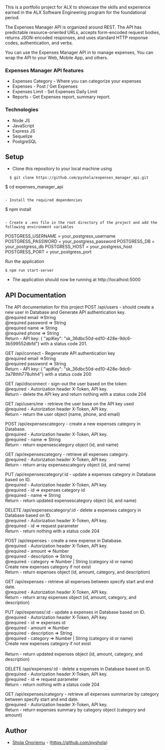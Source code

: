 This is a portfolio project for ALX to showcase the skills and experience earned in the ALX Software Engineering program for the foundational period.

The Expenses Manager API is organized around REST. The API has predictable resource-oriented URLs, accepts form-encoded request bodies, returns JSON-encoded responses, and uses standard HTTP response codes, authentication, and verbs.

You can use the Expenses Manager API in to manage expenses, You can wrap the API to your Web, Mobile App, and others.

<h3>Expenses Manager API features</h3>
<ul>
  <li>Expenses Category - Where you can categorize your expenses</li>
  <li>Expenses - Post / Get Expenses</li>
  <li>Expenses Limit - Set Expenses Daily Limit</li>
  <li>Reports - Get Expenses report, summary report.</li>
</ul>

<h3>Technologies</h3> 

- Node JS
- JavaScript
- Express JS
- Sequelize
- PostgreSQL

## Setup

- Clone this repository to your local machine using

```
  $ git clone https://github.com/pyshola/expenses_manager_api.git
```

  $ cd expenses_manager_api
  ```

- Install the required dependencies

  ```
  $ npm install
  ```

- Create a .env file in the root directory of the project and add the following environment variables

  ```

  POSTGRESS_USERNAME = your_postgress_username
  POSTGRESS_PASSWORD = your_postgress_password
  POSTGRESS_DB = your_postgress_db
  POSTGRESS_HOST = your_postgress_host
  POSTGRESS_PORT = your_postgress_port


Run the application

  ```
  $ npm run start-server
  ```

- The application should now be running at http://localhost:5000

## API Documentation


The API documentation for this project
POST /api/users  -  should create a new user in Database and Generate API authentication key.<br>
      @required email =>String<br>
      @required password => String<br>
      @required name => String<br>
      @required phone => String<br>
      Return - API key: { "apiKey": "sk_36dbc50d-ed10-428e-9dc6-3b599552dbfd"} with a status code 201.<br>
      
GET /api/connect - Regenerate API authentication key<br>
      @required email =>String<br>
      @required password => String<br>
      Return - API key: { "apiKey": "sk_36dbc50d-ed10-428e-9dc6-3a78thh778uhh4"} with a status code 200<br>

GET /api/disconnect   - sign-out the user based on the token:<br>
    @required - Autorization header X-Token, API key.<br>
    Return - delete the API key and return nothing with a status code 204<br>
  
GET /api/users/me - retrieve the user base on the API key used<br>
    @required - Autorization header X-Token, API key.<br>
    Return - return the user object (name, phone, and email)<br>

POST /api/expensescategory - create a new expenses category in Database.<br>
    @required - Autorization header X-Token, API key.<br>
    @required - name => String<br>
    Return - return expensescategory object (id, and name)<br>

GET /api/expensescategory - retrieve all expenses category.<br>
    @required - Autorization header X-Token, API key.<br>
    Return - return array expensescategory object (id, and name)<br>
    
PUT /api/expensescategory/:id - update a expenses category in Database based on ID.<br>
    @required - Autorization header X-Token, API key.<br>
    @required - id => expenses category id<br>
    @required - name => String<br>
    Return - return updated expensescategory object (id, and name)<br>
    
DELETE /api/expensescategory/:id - delete a expenses category in Database based on ID.<br>
    @required - Autorization header X-Token, API key.<br>
    @required - id => request parameter<br>
    Return - return nothing with a status code 204<br>
    
POST /api/expenses - create a new expense in Database.<br>
    @required - Autorization header X-Token, API key.<br>
    @required - amount => Number<br>
    @required - description => String<br>
    @required - category => Number | String (category id or name)<br>
                Create new expenses category if not exist<br>
    Return - return expenses object (id, amount, category, and description)<br>
    
GET /api/expenses - retrieve all expenses between specify start and end date.<br>
    @required - Autorization header X-Token, API key.<br>
    Return - return array expenses object (id, amount, category, and description)<br>
    
PUT /api/expenses/:id - update a expenses in Database based on ID.<br>
    @required - Autorization header X-Token, API key.<br>
    @required - id => expenses id<br>
    @required - amount => Number<br>
    @required - description => String<br>
    @required - category => Number | String (category id or name)<br>
                Create new expenses category if not exist<br>                
    Return - return updated expenses object (id, amount, category, and description)<br>
    
DELETE /api/expenses/:id - delete a expenses in Database based on ID.<br>
    @required - Autorization header X-Token, API key.<br>
    @required - id => request parameter<br>
    Return - return nothing with a status code 204<br>
    
GET /api/expenses/category - retrieve all expenses summarize by category between specify start and end date.<br>
    @required - Autorization header X-Token, API key.<br>
    Return - return expenses summary by category object (category and amount)<br>



## Author

- [Shola Onoriemu](https://github.com/pyshola) - (https://github.com/pyshola)
